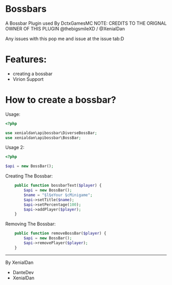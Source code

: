 # Bossbars
A Bossbar Plugin used By DctxGamesMC
NOTE: CREDITS TO THE ORIGNAL OWNER OF THIS PLUGIN @thebigsmileXD / @XenialDan

Any issues with this pop me and issue at the issue tab:D
# Features:
- creating a bossbar
- Virion Support
# How to create a bossbar?
Usage:
```php
<?php

use xenialdan\apibossbar\DiverseBossBar;
use xenialdan\apibossbar\BossBar;
```
Usage 2:
```php
<?php

$api = new BossBar();

```
Creating The Bossbar:
```php
    public function bossbarText($player) {
        $api = new BossBar();
        $name = "§l§eYour §cMinigame";
        $api->setTitle($name);
        $api->setPercentage(100);
        $api->addPlayer($player);
    }
```

Removing The Bossbar:
```php
    public function removeBossBar($player) {
        $api = new BossBar();
        $api->removePlayer($player);
    }
```
-------------------------------
By XenialDan

- DanteDev
- XenialDan
